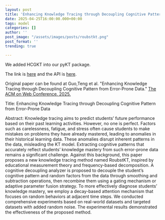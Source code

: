 ```yaml
---
layout: post
title: 'Enhancing Knowledge Tracing through Decoupling Cognitive Pattern from Error-Prone Data'
date: 2025-04-25T16:00:00.000+00:00
tags: model
categories: []
author: ''
post_image: "/assets/images/posts/roubstkt.png"
post_format: ''
trending: true

---
```

We added HCGKT into our pyKT package.

The link is [here](https://pykt-toolkit.readthedocs.io/en/latest/models.html#roubstkt) and the API is [here](https://pykt-toolkit.readthedocs.io/en/latest/pykt.models.html#module-pykt.models.roubstkt).

Original paper can be found at Guo,Teng et al. "Enhancing Knowledge Tracing through Decoupling Cognitive Pattern from Error-Prone Data." [The ACM on Web Conference. 2025.
](https://dl.acm.org/doi/10.1145/3696410.3714486)


Title: Enhancing Knowledge Tracing through Decoupling Cognitive Pattern from Error-Prone Data

Abstract:  Knowledge tracing aims to predict students’ future performance based on their past learning activities. However, no one is perfect. Factors such as carelessness, fatigue, and stress often cause students to make mistakes on problems they have already mastered, leading to anomalies in their historical learning data. These anomalies disrupt inherent patterns in the data, misleading the KT model. Extracting cognitive patterns that accurately reflect students’ knowledge mastery from such error-prone data remains a significant challenge. Against this background, this paper proposes a new knowledge tracing method named RoubstKT, inspired by educational measurement theory and frequency-based decomposition. A cognitive decoupling analyzer is proposed to decouple the student’s cognitive pattern and random factors from the data through smoothing and subtraction operations, then recombine them using a gating mechanism or adaptive parameter fusion strategy. To more effectively diagnose students’ knowledge mastery, we employ a decay-based attention mechanism that focuses on random behaviors at adjacent time steps. We conducted comprehensive experiments based on real-world datasets and targeted datasets with added random noise. The experimental results demonstrated the effectiveness of the proposed method.

